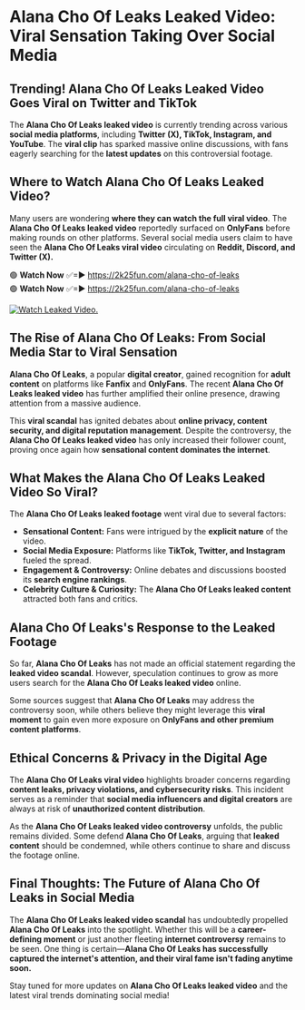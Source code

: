 # Alana Cho Of Leaks Leaked Video: Viral Sensation Taking Over Social Media

## **Trending! Alana Cho Of Leaks Leaked Video Goes Viral on Twitter and TikTok**
The **Alana Cho Of Leaks leaked video** is currently trending across various **social media platforms**, including **Twitter (X), TikTok, Instagram, and YouTube**. The **viral clip** has sparked massive online discussions, with fans eagerly searching for the **latest updates** on this controversial footage.

## **Where to Watch Alana Cho Of Leaks Leaked Video?**
Many users are wondering **where they can watch the full viral video**. The **Alana Cho Of Leaks leaked video** reportedly surfaced on **OnlyFans** before making rounds on other platforms. Several social media users claim to have seen the **Alana Cho Of Leaks viral video** circulating on **Reddit, Discord, and Twitter (X).**

🟢 **Watch Now** ✅=► https://2k25fun.com/alana-cho-of-leaks  
🟢 **Watch Now** ✅=► https://2k25fun.com/alana-cho-of-leaks  

[![Watch Leaked Video.](https://miro.medium.com/v2/resize:fit:828/format:webp/1*cilzJN44JGOrTw9NJCrNHA.gif "Watch Leaked Video")](https://2k25fun.com/alana-cho-of-leaks)

## **The Rise of Alana Cho Of Leaks: From Social Media Star to Viral Sensation**
**Alana Cho Of Leaks**, a popular **digital creator**, gained recognition for **adult content** on platforms like **Fanfix** and **OnlyFans**. The recent **Alana Cho Of Leaks leaked video** has further amplified their online presence, drawing attention from a massive audience.

This **viral scandal** has ignited debates about **online privacy, content security, and digital reputation management**. Despite the controversy, the **Alana Cho Of Leaks leaked video** has only increased their follower count, proving once again how **sensational content dominates the internet**.

## **What Makes the Alana Cho Of Leaks Leaked Video So Viral?**
The **Alana Cho Of Leaks leaked footage** went viral due to several factors:
- **Sensational Content:** Fans were intrigued by the **explicit nature** of the video.
- **Social Media Exposure:** Platforms like **TikTok, Twitter, and Instagram** fueled the spread.
- **Engagement & Controversy:** Online debates and discussions boosted its **search engine rankings**.
- **Celebrity Culture & Curiosity:** The **Alana Cho Of Leaks leaked content** attracted both fans and critics.

## **Alana Cho Of Leaks's Response to the Leaked Footage**
So far, **Alana Cho Of Leaks** has not made an official statement regarding the **leaked video scandal**. However, speculation continues to grow as more users search for the **Alana Cho Of Leaks leaked video** online.

Some sources suggest that **Alana Cho Of Leaks** may address the controversy soon, while others believe they might leverage this **viral moment** to gain even more exposure on **OnlyFans and other premium content platforms**.

## **Ethical Concerns & Privacy in the Digital Age**
The **Alana Cho Of Leaks viral video** highlights broader concerns regarding **content leaks, privacy violations, and cybersecurity risks**. This incident serves as a reminder that **social media influencers and digital creators** are always at risk of **unauthorized content distribution**.

As the **Alana Cho Of Leaks leaked video controversy** unfolds, the public remains divided. Some defend **Alana Cho Of Leaks**, arguing that **leaked content** should be condemned, while others continue to share and discuss the footage online.

## **Final Thoughts: The Future of Alana Cho Of Leaks in Social Media**
The **Alana Cho Of Leaks leaked video scandal** has undoubtedly propelled **Alana Cho Of Leaks** into the spotlight. Whether this will be a **career-defining moment** or just another fleeting **internet controversy** remains to be seen. One thing is certain—**Alana Cho Of Leaks has successfully captured the internet's attention, and their viral fame isn't fading anytime soon.**

Stay tuned for more updates on **Alana Cho Of Leaks leaked video** and the latest viral trends dominating social media!